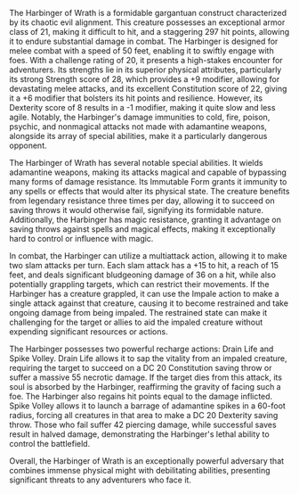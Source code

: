 The Harbinger of Wrath is a formidable gargantuan construct characterized by its chaotic evil alignment. This creature possesses an exceptional armor class of 21, making it difficult to hit, and a staggering 297 hit points, allowing it to endure substantial damage in combat. The Harbinger is designed for melee combat with a speed of 50 feet, enabling it to swiftly engage with foes. With a challenge rating of 20, it presents a high-stakes encounter for adventurers. Its strengths lie in its superior physical attributes, particularly its strong Strength score of 28, which provides a +9 modifier, allowing for devastating melee attacks, and its excellent Constitution score of 22, giving it a +6 modifier that bolsters its hit points and resilience. However, its Dexterity score of 8 results in a -1 modifier, making it quite slow and less agile. Notably, the Harbinger's damage immunities to cold, fire, poison, psychic, and nonmagical attacks not made with adamantine weapons, alongside its array of special abilities, make it a particularly dangerous opponent.

The Harbinger of Wrath has several notable special abilities. It wields adamantine weapons, making its attacks magical and capable of bypassing many forms of damage resistance. Its Immutable Form grants it immunity to any spells or effects that would alter its physical state. The creature benefits from legendary resistance three times per day, allowing it to succeed on saving throws it would otherwise fail, signifying its formidable nature. Additionally, the Harbinger has magic resistance, granting it advantage on saving throws against spells and magical effects, making it exceptionally hard to control or influence with magic.

In combat, the Harbinger can utilize a multiattack action, allowing it to make two slam attacks per turn. Each slam attack has a +15 to hit, a reach of 15 feet, and deals significant bludgeoning damage of 36 on a hit, while also potentially grappling targets, which can restrict their movements. If the Harbinger has a creature grappled, it can use the Impale action to make a single attack against that creature, causing it to become restrained and take ongoing damage from being impaled. The restrained state can make it challenging for the target or allies to aid the impaled creature without expending significant resources or actions.

The Harbinger possesses two powerful recharge actions: Drain Life and Spike Volley. Drain Life allows it to sap the vitality from an impaled creature, requiring the target to succeed on a DC 20 Constitution saving throw or suffer a massive 55 necrotic damage. If the target dies from this attack, its soul is absorbed by the Harbinger, reaffirming the gravity of facing such a foe. The Harbinger also regains hit points equal to the damage inflicted. Spike Volley allows it to launch a barrage of adamantine spikes in a 60-foot radius, forcing all creatures in that area to make a DC 20 Dexterity saving throw. Those who fail suffer 42 piercing damage, while successful saves result in halved damage, demonstrating the Harbinger's lethal ability to control the battlefield.

Overall, the Harbinger of Wrath is an exceptionally powerful adversary that combines immense physical might with debilitating abilities, presenting significant threats to any adventurers who face it.